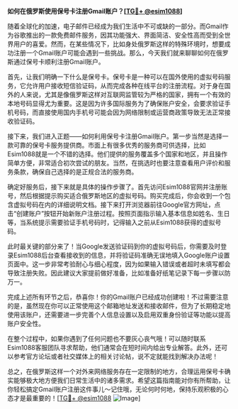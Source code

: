**如何在俄罗斯使用保号卡注册Gmail账户？[[TG💪+ @esim1088](https://t.me/s/esim1088)]**

随着全球化的加速，电子邮件已经成为我们生活中不可或缺的一部分。而Gmail作为谷歌推出的一款免费邮件服务，因其功能强大、界面简洁、安全性高而受到全世界用户的喜爱。然而，在某些情况下，比如身处俄罗斯这样的特殊环境时，想要成功注册一个Gmail账户可能会遇到一些挑战。那么，今天我们就来聊聊如何在俄罗斯通过保号卡顺利注册Gmail账户。

首先，让我们明确一下什么是保号卡。保号卡是一种可以在国外使用的虚拟号码服务，它允许用户接收短信验证码，从而完成各种在线平台的注册流程。对于身在国外的人来说，尤其是像俄罗斯这样对互联网监管较为严格的国家，拥有一个有效的本地号码显得尤为重要。这是因为许多国际服务为了确保账户安全，会要求验证手机号码，而直接使用国内手机号可能会因为网络限制或运营商政策导致无法正常接收验证码。

接下来，我们进入正题——如何利用保号卡注册Gmail账户。第一步当然是选择一款可靠的保号卡服务提供商。市面上有很多优秀的服务商可供选择，比如Esim1088就是一个不错的选择。他们提供的服务覆盖多个国家和地区，并且操作简单方便，非常适合初次尝试的朋友。当然，在挑选时也要注意查看用户评价和服务条款，确保自己选择的是正规合法的服务商。

确定好服务后，接下来就是具体的操作步骤了。首先访问Esim1088官网并注册账号，然后根据提示购买适合俄罗斯地区的虚拟号码。购买完成后，你会收到一个包含虚拟号码在内的详细说明文档。接下来打开浏览器前往Google官方网址，点击“创建账户”按钮开始新账户注册过程。按照页面指示输入基本信息如姓名、生日等，当系统提示需要验证手机号码时，记得输入之前从Esim1088获得的虚拟号码。

此时最关键的部分来了！当Google发送验证码到你的虚拟号码后，你需要及时登录Esim1088后台查看接收到的信息，并将验证码准确无误地填入Google账户设置页面中。这一步非常考验耐心与细心程度，因为如果输入错误或者超时未填写都会导致注册失败。因此建议大家提前做好准备，比如准备好纸笔记录下每一步骤以防万一。

完成上述所有环节之后，恭喜你！你的Gmail账户已经成功创建啦！不过需要注意的是，虽然现在你可以正常使用这个邮箱地址发送和接收邮件，但为了长期稳定地使用该账户，还需要进一步完善个人信息设置以及启用双重身份验证等功能以提高账户安全性。

在整个过程中，如果你遇到了任何问题也不要灰心丧气哦！可以随时联系Esim1088客服团队寻求帮助，他们通常会在短时间内给出专业解答。此外，还可以参考官方论坛或者社交媒体上的相关讨论帖，说不定就能找到解决办法呢！

总之，在俄罗斯这样一个对外来网络服务存在一定限制的地方，合理运用保号卡确实能够极大地方便我们日常生活中的诸多需求。希望这篇指南能对你有所帮助，让你轻松搞定Gmail账户注册这件事儿～记住哦，无论何时何地，保持乐观积极的心态才是最重要的！[[TG💪+ @esim1088](https://t.me/s/esim1088) ![Image](https://i.postimg.cc/4NQfJmqS/Snipaste-2025-05-13-00-14-12.png)]